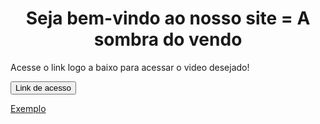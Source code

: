 <!DOCTYPE html>
<html lang="pt-br">
<head>
    <meta charset="UTF-8">
    <meta name="viewport" content="width=device-width, initial-scale=1.0">
    <title>Document</title>
</head>
<body>
   <h1 align="center">Seja bem-vindo ao nosso site = <strong>A sombra do vendo</strong></h1>
   <p>Acesse o link logo a baixo para acessar o video desejado!</p>
   <form method="get" action=" https://www.instagram.com/p/CwnhW-sOPt8/"><button type="submit">Link de acesso</button></form>
</head> <body> <form> <a href="#" class="botao2d"  />Exemplo</a> </form> </body> </html>


</body>
</html>
